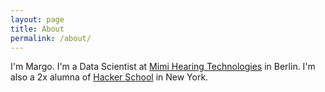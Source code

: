 ```yaml
---
layout: page
title: About
permalink: /about/
---
```


I'm Margo. I'm a Data Scientist at [Mimi Hearing Technologies](http://www.mimi.io/) in Berlin. I'm also a 2x alumna
of [Hacker School](https://www.hackerschool.com/) in New York.